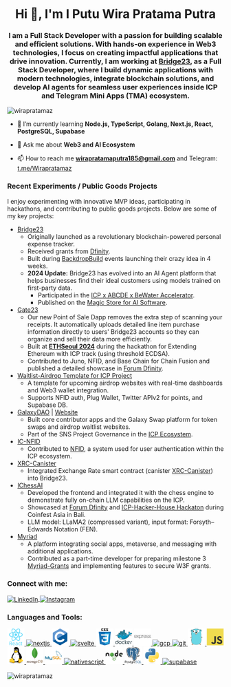 <h1 align="center">Hi 👋, I'm I Putu Wira Pratama Putra</h1>
<h3 align="center">
  I am a Full Stack Developer with a passion for building scalable and efficient solutions. With hands-on experience in Web3 technologies, I focus on creating impactful applications that drive innovation. 
  Currently, I am working at <a href="https://github.com/bridge-23" target="_blank">Bridge23</a>, as a Full Stack Developer, where I build dynamic applications with modern technologies, integrate blockchain solutions, and develop AI agents for seamless user experiences inside ICP and Telegram Mini Apps (TMA) ecosystem.
</h3>

<p align="left"> <img src="https://komarev.com/ghpvc/?username=wirapratamaz&label=Profile%20views&color=0e75b6&style=flat" alt="wirapratamaz" /> </p>

- 🌱 I’m currently learning **Node.js, TypeScript, Golang, Next.js, React, PostgreSQL, Supabase**

- 💬 Ask me about **Web3 and AI Ecosystem**

- 📫 How to reach me **wirapratamaputra185@gmail.com** and Telegram: <a href="https://t.me/Wirapratamaz" target="_blank">t.me/Wirapratamaz</a>

<h3>Recent Experiments / Public Goods Projects</h3>
<p>
  I enjoy experimenting with innovative MVP ideas, participating in hackathons, and contributing to public goods projects. Below are some of my key projects:
</p>
<ul>
  <li>
  <a href="https://github.com/bridge-23/Bridge23app.0.1.0-alpha" target="_blank">Bridge23</a>
  <ul>
    <li>Originally launched as a revolutionary blockchain-powered personal expense tracker.</li>
    <li>Received grants from <a href="https://forum.dfinity.org/t/bridge23-app-showcase/33926" target="_blank">Dfinity</a>.</li>
    <li>Built during <a href="https://backdropbuild.com/builds/bridge-23" target="_blank">BackdropBuild</a> events launching their crazy idea in 4 weeks.</li>
    <li>
      <strong>2024 Update:</strong> Bridge23 has evolved into an AI Agent platform that helps businesses find their ideal customers using models trained on first-party data.
      <ul>
        <li>Participated in the <a href="https://build.bewater.xyz/en/campaigns/dK6G-ICP-x-ABCDE-x-BeWater-Accelerator/projects/912" target="_blank">ICP x ABCDE x BeWater Accelerator</a>.</li>
        <li>Published on the <a href="https://magicsquare.io/store/app/bridge23" target="_blank">Magic Store for AI Software</a>.</li>
      </ul>
    </li>
  </ul>
</li>
  <li>
    <a href="https://devfolio.co/projects/gate-8c67" target="_blank">Gate23</a>
    <ul>
      <li>Our new Point of Sale Dapp removes the extra step of scanning your receipts. It automatically uploads detailed line item purchase information directly to users' Bridge23 accounts so they can organize and sell their data more efficiently.</li>
      <li>Built at <strong><a href="https://devfolio.co/projects/gate-8c67" target="_blank">ETHSeoul 2024</a></strong> during the hackathon for Extending Ethereum with ICP track (using threshold ECDSA).</li>
      <li>Contributed to Juno, NFID, and Base Chain for Chain Fusion and published a detailed showcase in <a href="https://forum.dfinity.org/t/gate23-showcase-by-bridge23-team/33872" target="_blank">Forum Dfinity</a>.</li>
    </ul>
  </li>
  <li>
    <a href="https://github.com/bridge-23/Waitlist-Airdrop" target="_blank">Waitlist-Airdrop Template for ICP Project</a>
    <ul>
      <li>A template for upcoming airdrop websites with real-time dashboards and Web3 wallet integration.</li>
      <li>Supports NFID auth, Plug Wallet, Twitter APIv2 for points, and Supabase DB.</li>
    </ul>
  </li>
  <li>
    <a href="https://github.com/galaxydo" target="_blank">GalaxyDAO</a> | <a href="https://galaxy.do/" target="_blank">Website</a>
    <ul>
      <li>Built core contributor apps and the Galaxy Swap platform for token swaps and airdrop waitlist websites.</li>
      <li>Part of the SNS Project Governance in the <a href="https://forum.dfinity.org/t/introducing-galaxydo/32577" target="_blank">ICP Ecosystem</a>.</li>
    </ul>
  </li>
  <li>
    <a href="https://github.com/wirapratamaz/IC-NFID" target="_blank">IC-NFID</a>
    <ul>
      <li>Contributed to <a href="https://github.com/internet-identity-labs/nfid)" target="_blank">NFID</a>, a system used for user authentication within the ICP ecosystem.</li>
    </ul>
  </li>
  <li>
    <a href="https://github.com/wirapratamaz/XRC-Canister" target="_blank">XRC-Canister</a>
    <ul>
      <li>Integrated Exchange Rate smart contract (canister <a href="https://github.com/dfinity/exchange-rate-canister" target="_blank">XRC-Canister</a>) into Bridge23.</li>
    </ul>
  </li>
  <li>
    <a href="https://github.com/bridge-23/IChessAI/tree/chess-engine" target="_blank">IChessAI</a>
    <ul>
      <li>Developed the frontend and integrated it with the chess engine to demonstrate fully on-chain LLM capabilities on the ICP.</li>
      <li>Showcased at <a href="https://forum.dfinity.org/t/ai-player-on-icp-ichess/34839" target="_blank">Forum Dfinity</a> and <a href="https://github.com/ICP-Hacker-House/ICP_Hacker_House_Bali/issues/74" target="_blank">ICP-Hacker-House Hackaton</a> during Coinfest Asia in Bali.</li>
      <li>LLM model: LLaMA2 (compressed variant), input format: Forsyth–Edwards Notation (FEN).</li>
    </ul>
  </li>
  <li>
    <a href="https://github.com/myriadsocial" target="_blank">Myriad</a>
    <ul>
      <li>A platform integrating social apps, metaverse, and messaging with additional applications.</li>
      <li>Contributed as a part-time developer for preparing milestone 3  <a href="https://github.com/myriadsocial/myriad-web/blob/main/docs/milestone-3-documentation.md" target="_blank">Myriad-Grants</a>
 and implementing features to secure W3F grants.</li>
    </ul>
  </li>
</ul>

<h3 align="left">Connect with me:</h3>
<p align="left">
  <a href="https://www.linkedin.com/in/putuwirapratamaz/" target="_blank">
    <img align="center" src="https://raw.githubusercontent.com/rahuldkjain/github-profile-readme-generator/master/src/images/icons/Social/linked-in-alt.svg" alt="LinkedIn" height="30" width="40" />
  </a>
  <a href="https://www.instagram.com/freedomforcode/" target="_blank">
    <img align="center" src="https://raw.githubusercontent.com/rahuldkjain/github-profile-readme-generator/master/src/images/icons/Social/instagram.svg" alt="Instagram" height="30" width="40" />
  </a>
</p>

<h3 align="left">Languages and Tools:</h3>
<p align="left">
  <a href="https://reactjs.org/" target="_blank" rel="noreferrer">
    <img src="https://raw.githubusercontent.com/devicons/devicon/master/icons/react/react-original-wordmark.svg" alt="react" width="40" height="40"/>
  </a> 
  <a href="https://nextjs.org/" target="_blank" rel="noreferrer">
    <img src="https://cdn.worldvectorlogo.com/logos/nextjs-2.svg" alt="nextjs" width="40" height="40"/>
  </a>
  <a href="https://www.cprogramming.com/" target="_blank" rel="noreferrer">
    <img src="https://raw.githubusercontent.com/devicons/devicon/master/icons/c/c-original.svg" alt="c" width="40" height="40"/>
  </a>
  <a href="https://svelte.dev" target="_blank" rel="noreferrer">
    <img src="https://upload.wikimedia.org/wikipedia/commons/d/d5/Rust_programming_language_black_logo.svg" alt="svelte" width="40" height="40"/>
  </a>
  <a href="https://www.w3schools.com/css/" target="_blank" rel="noreferrer">
    <img src="https://raw.githubusercontent.com/devicons/devicon/master/icons/css3/css3-original-wordmark.svg" alt="css3" width="40" height="40"/>
  </a>
  <a href="https://www.docker.com/" target="_blank" rel="noreferrer">
    <img src="https://raw.githubusercontent.com/devicons/devicon/master/icons/docker/docker-original-wordmark.svg" alt="docker" width="40" height="40"/>
  </a>
  <a href="https://expressjs.com" target="_blank" rel="noreferrer">
    <img src="https://raw.githubusercontent.com/devicons/devicon/master/icons/express/express-original-wordmark.svg" alt="express" width="40" height="40"/>
  </a>
  <a href="https://cloud.google.com" target="_blank" rel="noreferrer">
    <img src="https://www.vectorlogo.zone/logos/google_cloud/google_cloud-icon.svg" alt="gcp" width="40" height="40"/>
  </a>
  <a href="https://git-scm.com/" target="_blank" rel="noreferrer">
    <img src="https://www.vectorlogo.zone/logos/git-scm/git-scm-icon.svg" alt="git" width="40" height="40"/>
  </a>
  <a href="https://golang.org" target="_blank" rel="noreferrer">
    <img src="https://raw.githubusercontent.com/devicons/devicon/master/icons/go/go-original.svg" alt="go" width="40" height="40"/>
  </a>
  <a href="https://developer.mozilla.org/en-US/docs/Web/JavaScript" target="_blank" rel="noreferrer">
    <img src="https://raw.githubusercontent.com/devicons/devicon/master/icons/javascript/javascript-original.svg" alt="javascript" width="40" height="40"/>
  </a>
  <a href="https://www.linux.org/" target="_blank" rel="noreferrer">
    <img src="https://raw.githubusercontent.com/devicons/devicon/master/icons/linux/linux-original.svg" alt="linux" width="40" height="40"/>
  </a>
  <a href="https://www.mongodb.com/" target="_blank" rel="noreferrer">
    <img src="https://raw.githubusercontent.com/devicons/devicon/master/icons/mongodb/mongodb-original-wordmark.svg" alt="mongodb" width="40" height="40"/>
  </a>
  <a href="https://www.mysql.com/" target="_blank" rel="noreferrer">
    <img src="https://raw.githubusercontent.com/devicons/devicon/master/icons/mysql/mysql-original-wordmark.svg" alt="mysql" width="40" height="40"/>
  </a>
  <a href="https://nativescript.org/" target="_blank" rel="noreferrer">
    <img src="https://raw.githubusercontent.com/detain/svg-logos/780f25886640cef088af994181646db2f6b1a3f8/svg/nativescript.svg" alt="nativescript" width="40" height="40"/>
  </a>
  <a href="https://nodejs.org" target="_blank" rel="noreferrer">
    <img src="https://raw.githubusercontent.com/devicons/devicon/master/icons/nodejs/nodejs-original-wordmark.svg" alt="nodejs" width="40" height="40"/>
  </a>
  <a href="https://www.postgresql.org" target="_blank" rel="noreferrer">
    <img src="https://raw.githubusercontent.com/devicons/devicon/master/icons/postgresql/postgresql-original-wordmark.svg" alt="postgresql" width="40" height="40"/>
  </a>
  <a href="https://www.python.org" target="_blank" rel="noreferrer">
    <img src="https://raw.githubusercontent.com/devicons/devicon/master/icons/python/python-original.svg" alt="python" width="40" height="40"/>
  </a>
  <a href="https://supabase.io/" target="_blank" rel="noreferrer">
    <img src="https://seeklogo.com/images/S/supabase-logo-DCC676FFE2-seeklogo.com.png" alt="supabase" width="40" height="40"/>
  </a>
</p>


<p><img align="center" src="https://github-readme-streak-stats.herokuapp.com/?user=wirapratamaz&" alt="wirapratamaz" /></p>
